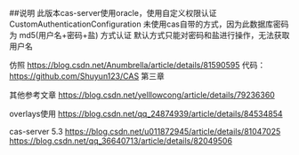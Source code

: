 ##说明
此版本cas-server使用oracle，使用自定义权限认证CustomAuthenticationConfiguration
未使用cas自带的方式，因为此数据库密码为  md5(用户名+密码+盐) 方式认证
默认方式只能对密码和盐进行操作，无法获取用户名

仿照
https://blog.csdn.net/Anumbrella/article/details/81590595
代码：https://github.com/Shuyun123/CAS
第三章

其他参考文章
https://blog.csdn.net/yelllowcong/article/details/79236360


overlays使用
https://blog.csdn.net/qq_24874939/article/details/84534854


cas-server 5.3
https://blog.csdn.net/u011872945/article/details/81047025
https://blog.csdn.net/qq_36640713/article/details/82049506
